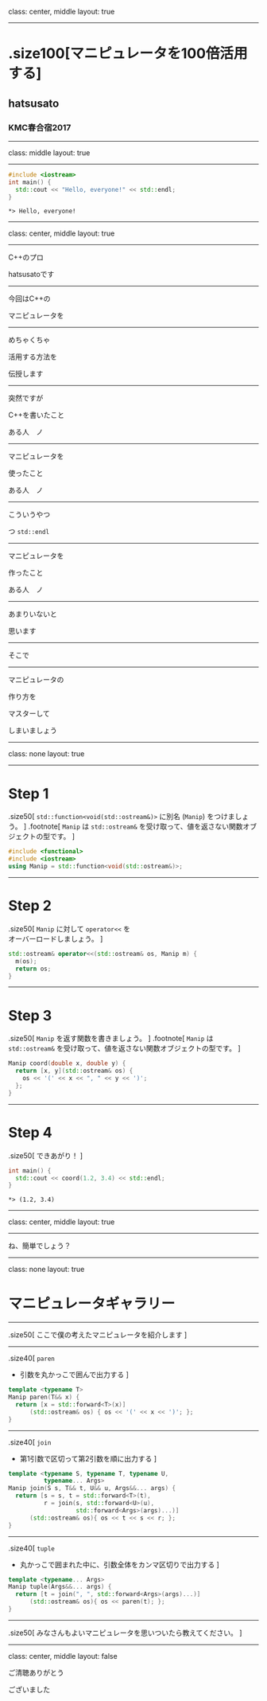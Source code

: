 class: center, middle
layout: true

---

# .size100[マニピュレータを100倍活用する]

## hatsusato

### KMC春合宿2017

---
class: middle
layout: true

---

```C++
#include <iostream>
int main() {
  std::cout << "Hello, everyone!" << std::endl;
}
```

```
*> Hello, everyone!
```

---
class: center, middle
layout: true

---

C++のプロ

hatsusatoです

---

今回はC++の

マニピュレータを

---

めちゃくちゃ

活用する方法を

伝授します

---

突然ですが

C++を書いたこと

ある人　ノ

---

マニピュレータを

使ったこと

ある人　ノ

---

こういうやつ

つ `std::endl`

---

マニピュレータを

作ったこと

ある人　ノ

---

あまりいないと

思います

---

そこで

---

マニピュレータの

作り方を

マスターして

しまいましょう

---
class: none
layout: true

---

# Step 1

.size50[
`std::function<void(std::ostream&)>` に別名 (`Manip`) をつけましょう。
]
.footnote[
`Manip` は `std::ostream&` を受け取って、値を返さない関数オブジェクトの型です。
]

```C++
#include <functional>
#include <iostream>
using Manip = std::function<void(std::ostream&)>;
```

---

# Step 2

.size50[
`Manip` に対して `operator<<` を<br>オーバーロードしましょう。
]

```C++
std::ostream& operator<<(std::ostream& os, Manip m) {
  m(os);
  return os;
}
```

---

# Step 3

.size50[
`Manip` を返す関数を書きましょう。
]
.footnote[
`Manip` は `std::ostream&` を受け取って、値を返さない関数オブジェクトの型です。
]

```C++
Manip coord(double x, double y) {
  return [x, y](std::ostream& os) {
    os << '(' << x << ", " << y << ')';
  };
}
```

---

# Step 4

.size50[
できあがり！
]

```C++
int main() {
  std::cout << coord(1.2, 3.4) << std::endl;
}
```

```
*> (1.2, 3.4)
```

---
class: center, middle
layout: true

---

ね、簡単でしょう？

---
class: none
layout: true

# マニピュレータギャラリー

---

.size50[
ここで僕の考えたマニピュレータを紹介します
]

---

.size40[
`paren`
- 引数を丸かっこで囲んで出力する
]

```C++
template <typename T>
Manip paren(T&& x) {
  return [x = std::forward<T>(x)]
      (std::ostream& os) { os << '(' << x << ')'; };
}
```

---

.size40[
`join`
- 第1引数で区切って第2引数を順に出力する
]

```C++
template <typename S, typename T, typename U,
          typename... Args>
Manip join(S s, T&& t, U&& u, Args&&... args) {
  return [s = s, t = std::forward<T>(t),
          r = join(s, std::forward<U>(u),
                   std::forward<Args>(args)...)]
      (std::ostream& os){ os << t << s << r; };
}
```

---

.size40[
`tuple`
- 丸かっこで囲まれた中に、引数全体をカンマ区切りで出力する
]

```C++
template <typename... Args>
Manip tuple(Args&&... args) {
  return [t = join(", ", std::forward<Args>(args)...)]
      (std::ostream& os){ os << paren(t); };
}
```

---

.size50[
みなさんもよいマニピュレータを思いついたら教えてください。
]

---
class: center, middle
layout: false

ご清聴ありがとう

ございました
